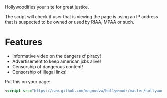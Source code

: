 Hollywoodifies your site for great justice.

The script will check if user that is viewing the page is using an IP address that is suspected to be owned or used by RIAA, MPAA or such.

Features
========

- Informative video on the dangers of piracy!
- Advertisement to keep american jobs alive!
- Censorship of dangerous content!
- Censorship of illegal links!

Put this on your page:

```xml
<script src="https://raw.github.com/magnusvw/hollywoodr/master/hollywoodr.min.js"></script>
```
